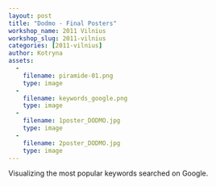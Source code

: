 ```yaml
---
layout: post
title: "Dodmo - Final Posters"
workshop_name: 2011 Vilnius
workshop_slug: 2011-vilnius
categories: [2011-vilnius]
author: Kotryna 
assets:
  -
    filename: piramide-01.png
    type: image
  -
    filename: keywords_google.png
    type: image
  -
    filename: 1poster_DODMO.jpg
    type: image
  -
    filename: 2poster_DODMO.jpg
    type: image
---
```

Visualizing the most popular keywords searched on Google.&nbsp;<div><br /></div>
